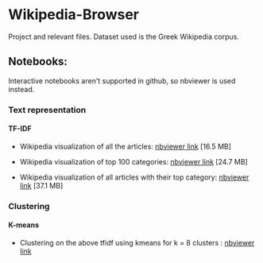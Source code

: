 # Wikipedia-Browser
Project and relevant files. Dataset used is the Greek Wikipedia corpus.

## Notebooks:
Interactive notebooks aren't supported in github, so nbviewer is used instead.

### Text representation

#### TF-IDF

* Wikipedia visualization of all the articles: [nbviewer link](https://nbviewer.jupyter.org/github/dmarkos/Wikipedia-Browser/blob/master/notebook/Wikipedia%20visualization.ipynb) [16.5 MB]

* Wikipedia visualization of top 100 categories: [nbviewer link](https://nbviewer.jupyter.org/github/dmarkos/Wikipedia-Browser/blob/master/notebook/Wikipedia%20visualization%20of%20categories.ipynb) [24.7 MB]

* Wikipedia visualization of all articles with their top category: [nbviewer link](https://nbviewer.jupyter.org/github/dmarkos/Wikipedia-Browser/blob/master/notebook/Wikipedia%20visualization%20of%20categories%20-%20All%20articles%20have%20one%20category.ipynb) [37.1 MB]

### Clustering

#### K-means

* Clustering on the above tfidf using kmeans for k = 8 clusters : [nbviewer link](https://nbviewer.jupyter.org/github/dmarkos/Wikipedia-Browser/blob/master/notebook/Wiki%20Viz%20Kmeans%20K%3D8.ipynb)
